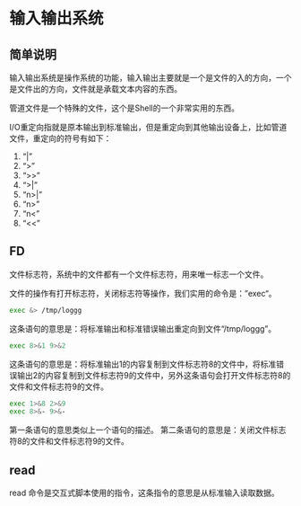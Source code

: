 # 输入输出系统

## 简单说明

输入输出系统是操作系统的功能，输入输出主要就是一个是文件的入的方向，一个是文件出的方向，文件就是承载文本内容的东西。

管道文件是一个特殊的文件，这个是Shell的一个非常实用的东西。

I/O重定向指就是原本输出到标准输出，但是重定向到其他输出设备上，比如管道文件，重定向的符号有如下：

  1. “|”
  2. “>”
  3. “>>”
  4. “>|”
  5. “n>|”
  6. “n>”
  7. “n<”
  8. “<<”

## FD

文件标志符，系统中的文件都有一个文件标志符，用来唯一标志一个文件。

文件的操作有打开标志符，关闭标志符等操作，我们实用的命令是：”exec“。

```sh
exec &> /tmp/loggg
```

这条语句的意思是：将标准输出和标准错误输出重定向到文件“/tmp/loggg”。

```sh
exec 8>&1 9>&2
```

这条语句的意思是：将标准输出1的内容复制到文件标志符8的文件中，将标准错误输出2的内容复制到文件标志符9的文件中，另外这条语句会打开文件标志符8的文件和文件标志符9的文件。

```sh
exec 1>&8 2>&9
exec 8>&- 9>&-
```

第一条语句的意思类似上一个语句的描述。
第二条语句的意思是：关闭文件标志符8的文件和文件标志符9的文件。

## read

read 命令是交互式脚本使用的指令，这条指令的意思是从标准输入读取数据。
